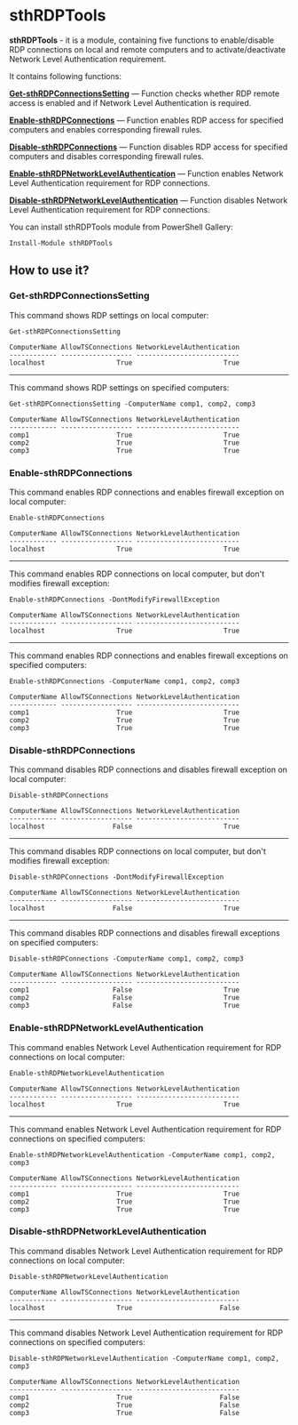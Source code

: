 # sthRDPTools

**sthRDPTools** - it is a module, containing five functions to enable/disable RDP connections on local and remote computers and to activate/deactivate Network Level Authentication requirement.

It contains following functions:

[**Get-sthRDPConnectionsSetting**](#get-sthrdpconnectionssetting) — Function checks whether RDP remote access is enabled and if Network Level Authentication is required.

[**Enable-sthRDPConnections**](#enable-sthrdpconnections) — Function enables RDP access for specified computers and enables corresponding firewall rules.

[**Disable-sthRDPConnections**](#disable-sthrdpconnections) — Function disables RDP access for specified computers and disables corresponding firewall rules.

[**Enable-sthRDPNetworkLevelAuthentication**](#enable-sthrdpnetworklevelauthentication) — Function enables Network Level Authentication requirement for RDP connections.

[**Disable-sthRDPNetworkLevelAuthentication**](#disable-sthrdpnetworklevelauthentication) — Function disables Network Level Authentication requirement for RDP connections.

You can install sthRDPTools module from PowerShell Gallery:

```
Install-Module sthRDPTools
```

## How to use it?

### Get-sthRDPConnectionsSetting

This command shows RDP settings on local computer:

```
Get-sthRDPConnectionsSetting
            
ComputerName AllowTSConnections NetworkLevelAuthentication
------------ ------------------ --------------------------
localhost                  True                       True
```

---

This command shows RDP settings on specified computers:

```
Get-sthRDPConnectionsSetting -ComputerName comp1, comp2, comp3
            
ComputerName AllowTSConnections NetworkLevelAuthentication
------------ ------------------ --------------------------
comp1                      True                       True
comp2                      True                       True
comp3                      True                       True
```

### Enable-sthRDPConnections

This command enables RDP connections and enables firewall exception on local computer:

```
Enable-sthRDPConnections
            
ComputerName AllowTSConnections NetworkLevelAuthentication
------------ ------------------ --------------------------
localhost                  True                       True
```

---

This command enables RDP connections on local computer, but don't modifies firewall exception:

```
Enable-sthRDPConnections -DontModifyFirewallException
            
ComputerName AllowTSConnections NetworkLevelAuthentication
------------ ------------------ --------------------------
localhost                  True                       True
```

---

This command enables RDP connections and enables firewall exceptions on specified computers:

```
Enable-sthRDPConnections -ComputerName comp1, comp2, comp3
            
ComputerName AllowTSConnections NetworkLevelAuthentication
------------ ------------------ --------------------------
comp1                      True                       True
comp2                      True                       True
comp3                      True                       True
```

### Disable-sthRDPConnections

This command disables RDP connections and disables firewall exception on local computer:

```
Disable-sthRDPConnections
            
ComputerName AllowTSConnections NetworkLevelAuthentication
------------ ------------------ --------------------------
localhost                 False                       True
```

---

This command disables RDP connections on local computer, but don't modifies firewall exception:

```
Disable-sthRDPConnections -DontModifyFirewallException
            
ComputerName AllowTSConnections NetworkLevelAuthentication
------------ ------------------ --------------------------
localhost                 False                       True
```

---

This command disables RDP connections and disables firewall exceptions on specified computers:

```
Disable-sthRDPConnections -ComputerName comp1, comp2, comp3
            
ComputerName AllowTSConnections NetworkLevelAuthentication
------------ ------------------ --------------------------
comp1                     False                       True
comp2                     False                       True
comp3                     False                       True
```

### Enable-sthRDPNetworkLevelAuthentication

This command enables Network Level Authentication requirement for RDP connections on local computer:

```
Enable-sthRDPNetworkLevelAuthentication
            
ComputerName AllowTSConnections NetworkLevelAuthentication
------------ ------------------ --------------------------
localhost                  True                       True
```

---

This command enables Network Level Authentication requirement for RDP connections on specified computers:

```
Enable-sthRDPNetworkLevelAuthentication -ComputerName comp1, comp2, comp3
            
ComputerName AllowTSConnections NetworkLevelAuthentication
------------ ------------------ --------------------------
comp1                      True                       True
comp2                      True                       True
comp3                      True                       True
```

### Disable-sthRDPNetworkLevelAuthentication

This command disables Network Level Authentication requirement for RDP connections on local computer:

```
Disable-sthRDPNetworkLevelAuthentication
            
ComputerName AllowTSConnections NetworkLevelAuthentication
------------ ------------------ --------------------------
localhost                  True                      False
```

---

This command disables Network Level Authentication requirement for RDP connections on specified computers:

```
Disable-sthRDPNetworkLevelAuthentication -ComputerName comp1, comp2, comp3
            
ComputerName AllowTSConnections NetworkLevelAuthentication
------------ ------------------ --------------------------
comp1                      True                      False
comp2                      True                      False
comp3                      True                      False
```

